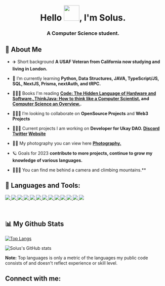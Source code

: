 
<h1 align="center">Hello <img src="https://pa1.narvii.com/6932/0939adf270d5588e513127b5eb21d2c42d26fd2er1-320-317_hq.gif" height="50px" width="50px">, I'm Solus.</h1>
<h3 align="center">A Computer Science student.</h3>


## 🥑 About Me

- ✈️ Short background **A USAF Veteran from California now studying and living in London.**

- 🧠 I’m currently learning **Python, Data Structures, JAVA, TypeScript/JS, SQL, NextJS, Prisma, nextAuth, and tRPC.**

- 👨🏻‍🏫 Books I'm reading **[Code: The Hidden Language of Hardware and Software.](https://www.amazon.co.uk/Code-Language-Computer-Hardware-Software/dp/0735611319/ref=asc_df_0735611319/?tag=googshopuk-21&linkCode=df0&hvadid=310819191513&hvpos=&hvnetw=g&hvrand=15219956416563175069&hvpone=&hvptwo=&hvqmt=&hvdev=m&hvdvcmdl=&hvlocint=&hvlocphy=1006886&hvtargid=pla-433361104440&psc=1&th=1&psc=1),[ThinkJava: How to think like a Computer Scientist.](https://www.amazon.co.uk/Think-Java-Like-Computer-Scientist/dp/1492072508) and [Computer Science an Overview.](https://www.amazon.co.uk/Computer-Science-Overview-Glenn-Brookshear/dp/1292263423/ref=asc_df_1292263423/?tag=googshopuk-21&linkCode=df0&hvadid=311000051962&hvpos=&hvnetw=g&hvrand=6494259189493061382&hvpone=&hvptwo=&hvqmt=&hvdev=m&hvdvcmdl=&hvlocint=&hvlocphy=1006886&hvtargid=pla-655896066449&psc=1&th=1&psc=1).**

- 🧙🏼‍♂️ I’m looking to collaborate on **OpenSource Projects** and **Web3 Projects**

- 🧙🏼‍♂️ Current projects I am working on **Developer for Ukay DAO. [Discord](https://discord.gg/ukay) [Twitter](https://twitter.com/ukaybears) [Website]([https://cypherseals.io/](https://www.ukay.io/))**

- 👨‍💻 My photography you can view here **[Photography.]()**

- 🪐 Goals for 2023 **contribute to more projects, continue to grow my knowledge of various languages.**

- 🧗🏻‍♂️ You can find me behind a camera and climbing mountains.**

## 🚀 Languages and Tools:

<p align="left"> 
    <a href="https://www.java.com" target="_blank"> <img src="https://img.icons8.com/color/48/000000/java-coffee-cup-logo.png"/> </a>
    <a href="https://www.python.org" target="_blank"> <img src="https://img.icons8.com/color/48/000000/python.png"/> </a> 
    <a href="https://www.typescriptlang.org/docs/" target="_blank"> <img src="https://img.icons8.com/color/48/null/typescript.png"/> </a> 
    <a href="https://reactjs.org/" target="_blank"> <img src="https://img.icons8.com/color/48/000000/react-native.png"/> </a>
    <a href="https://www.w3.org/html/" target="_blank"> <img src="https://img.icons8.com/color/48/000000/html-5.png"/> </a> 
    <a href="https://www.w3schools.com/css/" target="_blank"> <img src="https://img.icons8.com/color/48/000000/css3.png"/> </a>
    <a href="https://nextjs.org/" target="_blank"> <img src="https://img.icons8.com/color/48/null/nextjs.png"/> </a> 
    <a href="https://nodejs.org" target="_blank"> <img src="https://img.icons8.com/color/48/000000/nodejs.png"/> </a> 
    <a href="https://www.mysql.com/" target="_blank"> <img src="https://img.icons8.com/fluent/50/000000/mysql-logo.png"/> </a>
    <a href="https://docs.oracle.com/en/database/oracle/oracle-database/21/sqlrf/index.html" target="_blank"> <img              src="https://img.icons8.com/color/48/null/oracle-logo.png"/>
    <a href="https://git-scm.com/" target="_blank"> <img src="https://img.icons8.com/color/48/000000/git.png"/> </a> 
    <a href="https://www.adobe.com/uk/products/photoshop.html" target="_blank"> <img src="https://img.icons8.com/color/48/null/adobe-photoshop--v1.png"/> </a>
    <a href="https://www.figma.com/" target="_blank"> <img src="https://img.icons8.com/color/48/null/figma--v1.png"/> </a>
</p>

<br/>


## 📊 My Github Stats


[![Top Langs](https://github-readme-stats.vercel.app/api/top-langs/?username=solusrgb&layout=compact&theme=synthwave&count_private=true)](https://github.com/anuraghazra/github-readme-stats)

![Solus's GitHub stats](https://github-readme-stats.vercel.app/api?username=solusrgb&count_private=true&theme=synthwave&show_icons=true)
 
  <b>Note:</b> Top languages is only a metric of the languages my public code consists of and doesn't reflect experience or skill level.
  <br/>

## Connect with me:
<p align="left">




</p>
